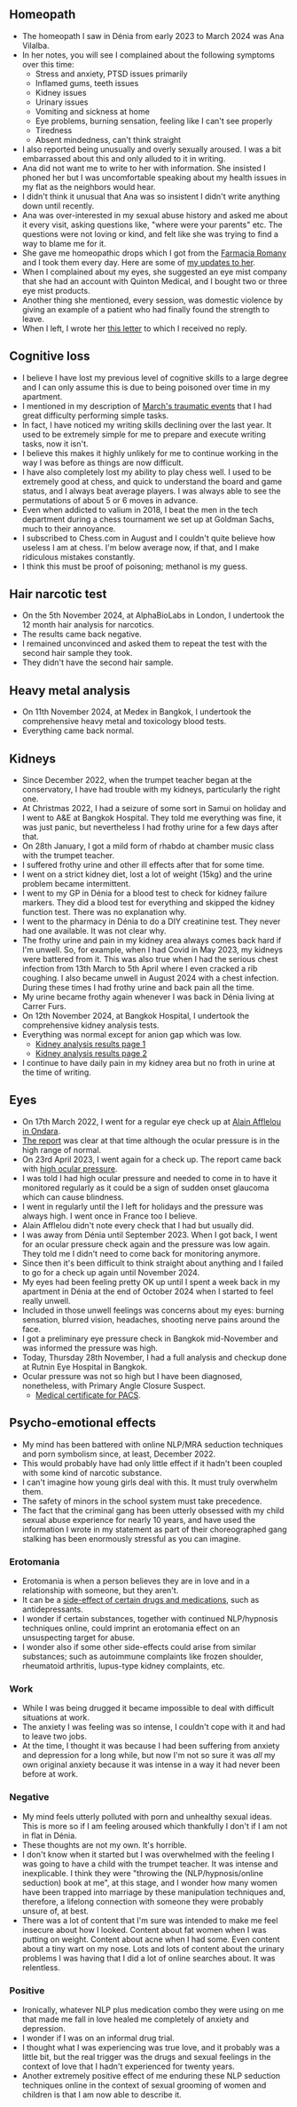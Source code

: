 ## Homeopath

- The homeopath I saw in Dénia from early 2023 to March 2024 was Ana Vilalba.
- In her notes, you will see I complained about the following symptoms over this time:
    - Stress and anxiety, PTSD issues primarily
    - Inflamed gums, teeth issues
    - Kidney issues
    - Urinary issues
    - Vomiting and sickness at home
    - Eye problems, burning sensation, feeling like I can't see properly
    - Tiredness
    - Absent mindedness, can't think straight
- I also reported being unusually and overly sexually aroused. I was a bit embarrassed about this and only alluded to it in writing.
- Ana did not want me to write to her with information. She insisted I phoned her but I was uncomfortable speaking about my health issues in my flat as the neighbors would hear.
- I didn't think it unusual that Ana was so insistent I didn't write anything down until recently.
- Ana was over-interested in my sexual abuse history and asked me about it every visit, asking questions like, "where were your parents" etc. The questions were not loving or kind, and felt like she was trying to find a way to blame me for it.
- She gave me homeopathic drops which I got from the [Farmacia Romany](https://www.facebook.com/farmaciaromany/) and I took them every day. Here are some of [my updates to her](../content/documents/emails/ana-homeopath-1.pdf).
- When I complained about my eyes, she suggested an eye mist company that she had an account with Quinton Medical, and I bought two or three eye mist products.
- Another thing she mentioned, every session, was domestic violence by giving an example of a patient who had finally found the strength to leave.
- When I left, I wrote her [this letter](../content/documents/emails/ana-homeopath-2.pdf) to which I received no reply.

## Cognitive loss

- I believe I have lost my previous level of cognitive skills to a large degree and I can only assume this is due to being poisoned over time in my apartment.
- I mentioned in my description of [March's traumatic events](../timeline/2024/march.md#changing-card-pin-numbers) that I had great difficulty performing simple tasks.
- In fact, I have noticed my writing skills declining over the last year. It used to be extremely simple for me to prepare and execute writing tasks, now it isn't. 
- I believe this makes it highly unlikely for me to continue working in the way I was before as things are now difficult.
- I have also completely lost my ability to play chess well. I used to be extremely good at chess, and quick to understand the board and game status, and I always beat average players. I was always able to see the permutations of about 5 or 6 moves in advance.
- Even when addicted to valium in 2018, I beat the men in the tech department during a chess tournament we set up at Goldman Sachs, much to their annoyance.
- I subscribed to Chess.com in August and I couldn't quite believe how useless I am at chess. I'm below average now, if that, and I make ridiculous mistakes constantly.
- I think this must be proof of poisoning; methanol is my guess.

## Hair narcotic test

- On the 5th November 2024, at AlphaBioLabs in London, I undertook the 12 month hair analysis for narcotics.
- The results came back negative.
- I remained unconvinced and asked them to repeat the test with the second hair sample they took.
- They didn't have the second hair sample.

## Heavy metal analysis

- On 11th November 2024, at Medex in Bangkok, I undertook the comprehensive heavy metal and toxicology blood tests.
- Everything came back normal.

## Kidneys

- Since December 2022, when the trumpet teacher began at the conservatory,  I have had trouble with my kidneys, particularly the right one.
- At Christmas 2022, I had a seizure of some sort in Samui on holiday and I went to A&E at Bangkok Hospital. They told me everything was fine, it was just panic, but nevertheless I had frothy urine for a few days after that.
- On 28th January, I got a mild form of rhabdo at chamber music class with the trumpet teacher.
- I suffered frothy urine and other ill effects after that for some time.
- I went on a strict kidney diet, lost a lot of weight (15kg) and the urine problem became intermittent.
- I went to my GP in Dénia for a blood test to check for kidney failure markers. They did a blood test for everything and skipped the kidney function test. There was no explanation why.
- I went to the pharmacy in Dénia to do a DIY creatinine test. They never had one available. It was not clear why.
- The frothy urine and pain in my kidney area always comes back hard if I'm unwell. So, for example, when I had Covid in May 2023, my kidneys were battered from it. This was also true when I had the serious chest infection from 13th March to 5th April where I even cracked a rib coughing. I also became unwell in August 2024 with a chest infection. During these times I had frothy urine and back pain all the time.
- My urine became frothy again whenever I was back in Dénia living at Carrer Furs.
- On 12th November 2024, at Bangkok Hospital, I undertook the comprehensive kidney analysis tests.
- Everything was normal except for anion gap which was low.
    - [Kidney analysis results page 1](../content/documents/health/kidney-1.JPG)
    - [Kidney analysis results page 2](../content/documents/health/kidney-2.JPG)
- I continue to have daily pain in my kidney area but no froth in urine at the time of writing.

## Eyes

- On 17th March 2022, I went for a regular eye check up at [Alain Afflelou in Ondara](https://www.afflelou.es/opticas/ondara/afflelou-c-c-portal-de-la-marina-av-costa-blanca-1-local-b65-03760).
- [The report](../content/documents/health/March%202022%20eye%20report.pdf) was clear at that time although the ocular pressure is in the high range of normal.
- On 23rd April 2023, I went again for a check up. The report came back with [high ocular pressure](../content/documents/health/April%202023%20eye%20report.pdf).
- I was told I had high ocular pressure and needed to come in to have it monitored regularly as it could be a sign of sudden onset glaucoma which can cause blindness.
- I went in regularly until the I left for holidays and the pressure was always high. I went once in France too I believe.
- Alain Afflelou didn't note every check that I had but usually did.
- I was away from Dénia until September 2023. When I got back, I went for an ocular pressure check again and the pressure was low again. They told me I didn't need to come back for monitoring anymore.
- Since then it's been difficult to think straight about anything and I failed to go for a check up again until November 2024.
- My eyes had been feeling pretty OK up until I spent a week back in my apartment in Dénia at the end of October 2024 when I started to feel really unwell.
- Included in those unwell feelings was concerns about my eyes: burning sensation, blurred vision, headaches, shooting nerve pains around the face.
- I got a preliminary eye pressure check in Bangkok mid-November and was informed the pressure was high.
- Today, Thursday 28th November, I had a full analysis and checkup done at Rutnin Eye Hospital in Bangkok.
- Ocular pressure was not so high but I have been diagnosed, nonetheless, with Primary Angle Closure Suspect.
    - [Medical certificate for PACS](../content/documents/health/medical-certificate-PACS.JPG).

## Psycho-emotional effects

- My mind has been battered with online NLP/MRA seduction techniques and porn symbolism since, at least, December 2022.
- This would probably have had only little effect if it hadn't been coupled with some kind of narcotic substance.
- I can't imagine how young girls deal with this. It must truly overwhelm them.
- The safety of minors in the school system must take precedence. 
- The fact that the criminal gang has been utterly obsessed with my child sexual abuse experience for nearly 10 years, and have used the information I wrote in my statement as part of their choreographed gang stalking has been enormously stressful as you can imagine.

### Erotomania

- Erotomania is when a person believes they are in love and in a relationship with someone, but they aren't.
- It can be a [side-effect of certain drugs and medications](https://pubmed.ncbi.nlm.nih.gov/12662255/), such as antidepressants.
- I wonder if certain substances, together with continued NLP/hypnosis techniques online, could imprint an erotomania effect on an unsuspecting target for abuse.
- I wonder also if some other side-effects could arise from similar substances; such as autoimmune complaints like frozen shoulder, rheumatoid arthritis, lupus-type kidney complaints, etc.

### Work

- While I was being drugged it became impossible to deal with difficult situations at work.
- The anxiety I was feeling was so intense, I couldn't cope with it and had to leave two jobs.
- At the time, I thought it was because I had been suffering from anxiety and depression for a long while, but now I'm not so sure it was *all* my own original anxiety because it was intense in a way it had never been before at work.

### Negative

- My mind feels utterly polluted with porn and unhealthy sexual ideas. This is more so if I am feeling aroused which thankfully I don't if I am not in flat in Dénia. 
- These thoughts are not my own. It's horrible.
- I don't know when it started but I was overwhelmed with the feeling I was going to have a child with the trumpet teacher. It was intense and inexplicable. I think they were "throwing the (NLP/hypnosis/online seduction) book at me", at this stage, and I wonder how many women have been trapped into marriage by these manipulation techniques and, therefore, a lifelong connection with someone they were probably unsure of, at best.
- There was a lot of content that I'm sure was intended to make me feel insecure about how I looked. Content about fat women when I was putting on weight. Content about acne when I had some. Even content about a tiny wart on my nose. Lots and lots of content about the urinary problems I was having that I did a lot of online searches about. It was relentless.

### Positive

- Ironically, whatever NLP plus medication combo they were using on me that made me fall in love healed me completely of anxiety and depression. 
- I wonder if I was on an informal drug trial.
- I thought what I was experiencing was true love, and it probably was a little bit, but the real trigger was the drugs and sexual feelings in the context of love that I hadn't experienced for twenty years.
- Another extremely positive effect of me enduring these NLP seduction techniques online in the context of sexual grooming of women and children is that I am now able to describe it.
